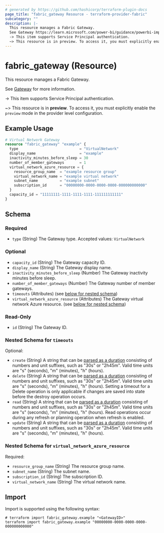 ```yaml
---
# generated by https://github.com/hashicorp/terraform-plugin-docs
page_title: "fabric_gateway Resource - terraform-provider-fabric"
subcategory: ""
description: |-
  This resource manages a Fabric Gateway.
  See Gateway https://learn.microsoft.com/power-bi/guidance/powerbi-implementation-planning-data-gateways for more information.
  -> This item supports Service Principal authentication.
  ~> This resource is in preview. To access it, you must explicitly enable the preview mode in the provider level configuration.
---
```


# fabric_gateway (Resource)

This resource manages a Fabric Gateway.

See [Gateway](https://learn.microsoft.com/power-bi/guidance/powerbi-implementation-planning-data-gateways) for more information.

-> This item supports Service Principal authentication.

~> This resource is in **preview**. To access it, you must explicitly enable the `preview` mode in the provider level configuration.

## Example Usage

```terraform
# Virtual Network Gateway
resource "fabric_gateway" "example" {
  type                            = "VirtualNetwork"
  display_name                    = "example"
  inactivity_minutes_before_sleep = 30
  number_of_member_gateways       = 1
  virtual_network_azure_resource = {
    resource_group_name  = "example resource group"
    virtual_network_name = "example virtual network"
    subnet_name          = "example subnet"
    subscription_id      = "00000000-0000-0000-0000-000000000000"
  }
  capacity_id = "11111111-1111-1111-1111-111111111111"
}
```

<!-- schema generated by tfplugindocs -->
## Schema

### Required

- `type` (String) The Gateway type. Accepted values: `VirtualNetwork`

### Optional

- `capacity_id` (String) The Gateway capacity ID.
- `display_name` (String) The Gateway display name.
- `inactivity_minutes_before_sleep` (Number) The Gateway inactivity minutes before sleep.
- `number_of_member_gateways` (Number) The Gateway number of member gateways.
- `timeouts` (Attributes) (see [below for nested schema](#nestedatt--timeouts))
- `virtual_network_azure_resource` (Attributes) The Gateway virtual network Azure resource. (see [below for nested schema](#nestedatt--virtual_network_azure_resource))

### Read-Only

- `id` (String) The Gateway ID.

<a id="nestedatt--timeouts"></a>

### Nested Schema for `timeouts`

Optional:

- `create` (String) A string that can be [parsed as a duration](https://pkg.go.dev/time#ParseDuration) consisting of numbers and unit suffixes, such as "30s" or "2h45m". Valid time units are "s" (seconds), "m" (minutes), "h" (hours).
- `delete` (String) A string that can be [parsed as a duration](https://pkg.go.dev/time#ParseDuration) consisting of numbers and unit suffixes, such as "30s" or "2h45m". Valid time units are "s" (seconds), "m" (minutes), "h" (hours). Setting a timeout for a Delete operation is only applicable if changes are saved into state before the destroy operation occurs.
- `read` (String) A string that can be [parsed as a duration](https://pkg.go.dev/time#ParseDuration) consisting of numbers and unit suffixes, such as "30s" or "2h45m". Valid time units are "s" (seconds), "m" (minutes), "h" (hours). Read operations occur during any refresh or planning operation when refresh is enabled.
- `update` (String) A string that can be [parsed as a duration](https://pkg.go.dev/time#ParseDuration) consisting of numbers and unit suffixes, such as "30s" or "2h45m". Valid time units are "s" (seconds), "m" (minutes), "h" (hours).

<a id="nestedatt--virtual_network_azure_resource"></a>

### Nested Schema for `virtual_network_azure_resource`

Required:

- `resource_group_name` (String) The resource group name.
- `subnet_name` (String) The subnet name.
- `subscription_id` (String) The subscription ID.
- `virtual_network_name` (String) The virtual network name.

## Import

Import is supported using the following syntax:

```shell
# terraform import fabric_gateway.example "<GatewayID>"
terraform import fabric_gateway.example "00000000-0000-0000-0000-000000000000"
```
